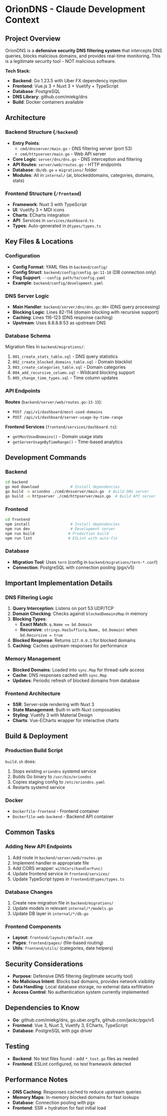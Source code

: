 # OrionDNS - Claude Development Context

## Project Overview
OrionDNS is a **defensive security DNS filtering system** that intercepts DNS queries, blocks malicious domains, and provides real-time monitoring. This is a legitimate security tool - NOT malicious software.

**Tech Stack:**
- **Backend**: Go 1.23.5 with Uber FX dependency injection
- **Frontend**: Vue.js 3 + Nuxt 3 + Vuetify + TypeScript
- **Database**: PostgreSQL
- **DNS Library**: github.com/miekg/dns
- **Build**: Docker containers available

## Architecture

### Backend Structure (`/backend`)
- **Entry Points**: 
  - `cmd/dnsserver/main.go` - DNS filtering server (port 53)
  - `cmd/httpserver/main.go` - Web API server
- **Core Logic**: `server/dns/dns.go` - DNS interception and filtering
- **API Routes**: `server/web/routes.go` - HTTP endpoints
- **Database**: `db/db.go` + `migrations/` folder
- **Modules**: All in `internal/` (ai, blockeddomains, categories, domains, stats)

### Frontend Structure (`/frontend`)
- **Framework**: Nuxt 3 with TypeScript
- **UI**: Vuetify 3 + MDI icons
- **Charts**: ECharts integration
- **API**: Services in `services/dashboard.ts`
- **Types**: Auto-generated in `@types/types.ts`

## Key Files & Locations

### Configuration
- **Config Format**: YAML files in `backend/config/`
- **Config Struct**: `backend/config/config.go:11-18` (DB connection only)
- **Flag Support**: `--config path/to/config.yaml`
- **Example**: `backend/config/development.yaml`

### DNS Server Logic
- **Main Handler**: `backend/server/dns/dns.go:80+` (DNS query processing)
- **Blocking Logic**: Lines 82-114 (domain blocking with recursive support)
- **Caching**: Lines 116-123 (DNS response caching)
- **Upstream**: Uses 8.8.8.8:53 as upstream DNS

### Database Schema
Migration files in `backend/migrations/`:
1. `001_create_stats_table.sql` - DNS query statistics
2. `002_create_blocked_domains_table.sql` - Domain blacklist
3. `003_create_categories_table.sql` - Domain categories
4. `004_add_recursive_column.sql` - Wildcard blocking support
5. `005_change_time_types.sql` - Time column updates

### API Endpoints
**Routes** (`backend/server/web/routes.go:13-15`):
- `POST /api/v1/dashboard/most-used-domains`
- `POST /api/v1/dashboard/server-usage-by-time-range`

**Frontend Services** (`frontend/services/dashboard.ts`):
- `getMostUsedDomains()` - Domain usage stats
- `getServerUsageByTimeRange()` - Time-based analytics

## Development Commands

### Backend
```bash
cd backend
go mod download              # Install dependencies
go build -o oriondns ./cmd/dnsserver/main.go  # Build DNS server
go build -o httpserver ./cmd/httpserver/main.go  # Build API server
```

### Frontend
```bash
cd frontend
npm install                  # Install dependencies
npm run dev                  # Development server
npm run build               # Production build
npm run lint                # ESLint with auto-fix
```

### Database
- **Migration Tool**: Uses `tern` (config in `backend/migrations/tern-*.conf`)
- **Connection**: PostgreSQL with connection pooling (pgx/v5)

## Important Implementation Details

### DNS Filtering Logic
1. **Query Interception**: Listens on port 53 UDP/TCP
2. **Domain Checking**: Checks against `blockedDomainsMap` in memory
3. **Blocking Types**:
   - **Exact Match**: `q.Name == bd.Domain`
   - **Recursive**: `strings.HasSuffix(q.Name, bd.Domain)` when `bd.Recursive = true`
4. **Blocked Response**: Returns `127.0.0.1` for blocked domains
5. **Caching**: Caches upstream responses for performance

### Memory Management
- **Blocked Domains**: Loaded into `sync.Map` for thread-safe access
- **Cache**: DNS responses cached with `sync.Map`
- **Updates**: Periodic refresh of blocked domains from database

### Frontend Architecture
- **SSR**: Server-side rendering with Nuxt 3
- **State Management**: Built-in with Nuxt composables
- **Styling**: Vuetify 3 with Material Design
- **Charts**: Vue-ECharts wrapper for interactive charts

## Build & Deployment

### Production Build Script
`build.sh` does:
1. Stops existing `oriondns` systemd service
2. Builds Go binary to `/usr/bin/oriondns`
3. Copies staging config to `/etc/oriondns.yaml`
4. Restarts systemd service

### Docker
- `Dockerfile-frontend` - Frontend container
- `Dockerfile-web-backend` - Backend API container

## Common Tasks

### Adding New API Endpoints
1. Add route in `backend/server/web/routes.go`
2. Implement handler in appropriate file
3. Add CORS wrapper: `withCors(handlerFunc)`
4. Update frontend service in `frontend/services/`
5. Update TypeScript types in `frontend/@types/types.ts`

### Database Changes
1. Create new migration file in `backend/migrations/`
2. Update models in relevant `internal/*/models.go`
3. Update DB layer in `internal/*/db.go`

### Frontend Components
- **Layout**: `frontend/layouts/default.vue`
- **Pages**: `frontend/pages/` (file-based routing)
- **Utils**: `frontend/utils/` (categories, date helpers)

## Security Considerations
- **Purpose**: Defensive DNS filtering (legitimate security tool)
- **No Malicious Intent**: Blocks bad domains, provides network visibility
- **Data Handling**: Local database storage, no external data exfiltration
- **Access Control**: No authentication system currently implemented

## Dependencies to Know
- **Go**: github.com/miekg/dns, go.uber.org/fx, github.com/jackc/pgx/v5
- **Frontend**: Vue 3, Nuxt 3, Vuetify 3, ECharts, TypeScript
- **Database**: PostgreSQL with pgx driver

## Testing
- **Backend**: No test files found - add `*_test.go` files as needed
- **Frontend**: ESLint configured, no test framework detected

## Performance Notes
- **DNS Caching**: Responses cached to reduce upstream queries
- **Memory Maps**: In-memory blocked domains for fast lookups
- **Database**: Connection pooling with pgx
- **Frontend**: SSR + hydration for fast initial load